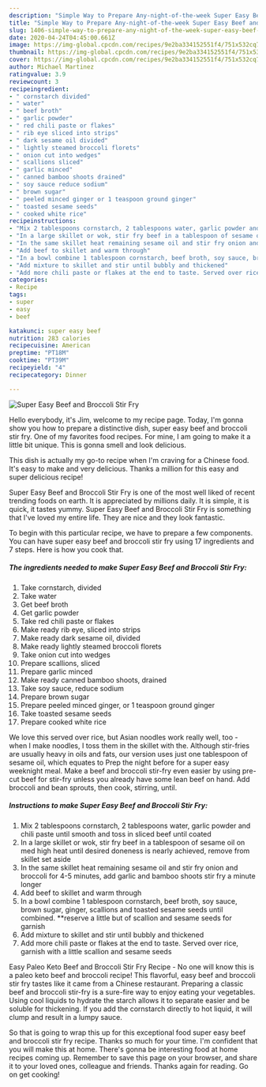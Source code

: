 ```yaml
---
description: "Simple Way to Prepare Any-night-of-the-week Super Easy Beef and Broccoli Stir Fry"
title: "Simple Way to Prepare Any-night-of-the-week Super Easy Beef and Broccoli Stir Fry"
slug: 1406-simple-way-to-prepare-any-night-of-the-week-super-easy-beef-and-broccoli-stir-fry
date: 2020-04-24T04:45:00.661Z
image: https://img-global.cpcdn.com/recipes/9e2ba334152551f4/751x532cq70/super-easy-beef-and-broccoli-stir-fry-recipe-main-photo.jpg
thumbnail: https://img-global.cpcdn.com/recipes/9e2ba334152551f4/751x532cq70/super-easy-beef-and-broccoli-stir-fry-recipe-main-photo.jpg
cover: https://img-global.cpcdn.com/recipes/9e2ba334152551f4/751x532cq70/super-easy-beef-and-broccoli-stir-fry-recipe-main-photo.jpg
author: Michael Martinez
ratingvalue: 3.9
reviewcount: 3
recipeingredient:
- " cornstarch divided"
- " water"
- " beef broth"
- " garlic powder"
- " red chili paste or flakes"
- " rib eye sliced into strips"
- " dark sesame oil divided"
- " lightly steamed broccoli florets"
- " onion cut into wedges"
- " scallions sliced"
- " garlic minced"
- " canned bamboo shoots drained"
- " soy sauce reduce sodium"
- " brown sugar"
- " peeled minced ginger or 1 teaspoon ground ginger"
- " toasted sesame seeds"
- " cooked white rice"
recipeinstructions:
- "Mix 2 tablespoons cornstarch, 2 tablespoons water, garlic powder and chili paste until smooth and toss in sliced beef until coated"
- "In a large skillet or wok, stir fry beef in a tablespoon of sesame oil on med high heat until desired doneness is nearly achieved, remove from skillet set aside"
- "In the same skillet heat remaining sesame oil and stir fry onion and broccoli for 4-5 minutes, add garlic and bamboo shoots stir fry a minute longer"
- "Add beef to skillet and warm through"
- "In a bowl combine 1 tablespoon cornstarch, beef broth, soy sauce, brown sugar, ginger, scallions and toasted sesame seeds until combined. **reserve a little but of scallion and sesame seeds for garnish"
- "Add mixture to skillet and stir until bubbly and thickened"
- "Add more chili paste or flakes at the end to taste. Served over rice, garnish with a little scallion and sesame seeds"
categories:
- Recipe
tags:
- super
- easy
- beef

katakunci: super easy beef 
nutrition: 283 calories
recipecuisine: American
preptime: "PT18M"
cooktime: "PT39M"
recipeyield: "4"
recipecategory: Dinner

---
```



![Super Easy Beef and Broccoli Stir Fry](https://img-global.cpcdn.com/recipes/9e2ba334152551f4/751x532cq70/super-easy-beef-and-broccoli-stir-fry-recipe-main-photo.jpg)

Hello everybody, it's Jim, welcome to my recipe page. Today, I'm gonna show you how to prepare a distinctive dish, super easy beef and broccoli stir fry. One of my favorites food recipes. For mine, I am going to make it a little bit unique. This is gonna smell and look delicious.

This dish is actually my go-to recipe when I&#39;m craving for a Chinese food. It&#39;s easy to make and very delicious. Thanks a million for this easy and super delicious recipe!

Super Easy Beef and Broccoli Stir Fry is one of the most well liked of recent trending foods on earth. It is appreciated by millions daily. It is simple, it is quick, it tastes yummy. Super Easy Beef and Broccoli Stir Fry is something that I've loved my entire life. They are nice and they look fantastic.


To begin with this particular recipe, we have to prepare a few components. You can have super easy beef and broccoli stir fry using 17 ingredients and 7 steps. Here is how you cook that.

<!--inarticleads1-->

##### The ingredients needed to make Super Easy Beef and Broccoli Stir Fry:

1. Take  cornstarch, divided
1. Take  water
1. Get  beef broth
1. Get  garlic powder
1. Take  red chili paste or flakes
1. Make ready  rib eye, sliced into strips
1. Make ready  dark sesame oil, divided
1. Make ready  lightly steamed broccoli florets
1. Take  onion cut into wedges
1. Prepare  scallions, sliced
1. Prepare  garlic minced
1. Make ready  canned bamboo shoots, drained
1. Take  soy sauce, reduce sodium
1. Prepare  brown sugar
1. Prepare  peeled minced ginger, or 1 teaspoon ground ginger
1. Take  toasted sesame seeds
1. Prepare  cooked white rice


We love this served over rice, but Asian noodles work really well, too - when I make noodles, I toss them in the skillet with the. Although stir-fries are usually heavy in oils and fats, our version uses just one tablespoon of sesame oil, which equates to Prep the night before for a super easy weeknight meal. Make a beef and broccoli stir-fry even easier by using pre-cut beef for stir-fry unless you already have some lean beef on hand. Add broccoli and bean sprouts, then cook, stirring, until. 

<!--inarticleads2-->

##### Instructions to make Super Easy Beef and Broccoli Stir Fry:

1. Mix 2 tablespoons cornstarch, 2 tablespoons water, garlic powder and chili paste until smooth and toss in sliced beef until coated
1. In a large skillet or wok, stir fry beef in a tablespoon of sesame oil on med high heat until desired doneness is nearly achieved, remove from skillet set aside
1. In the same skillet heat remaining sesame oil and stir fry onion and broccoli for 4-5 minutes, add garlic and bamboo shoots stir fry a minute longer
1. Add beef to skillet and warm through
1. In a bowl combine 1 tablespoon cornstarch, beef broth, soy sauce, brown sugar, ginger, scallions and toasted sesame seeds until combined. **reserve a little but of scallion and sesame seeds for garnish
1. Add mixture to skillet and stir until bubbly and thickened
1. Add more chili paste or flakes at the end to taste. Served over rice, garnish with a little scallion and sesame seeds


Easy Paleo Keto Beef and Broccoli Stir Fry Recipe - No one will know this is a paleo keto beef and broccoli recipe! This flavorful, easy beef and broccoli stir fry tastes like it came from a Chinese restaurant. Preparing a classic beef and broccoli stir-fry is a sure-fire way to enjoy eating your vegetables. Using cool liquids to hydrate the starch allows it to separate easier and be soluble for thickening. If you add the cornstarch directly to hot liquid, it will clump and result in a lumpy sauce. 

So that is going to wrap this up for this exceptional food super easy beef and broccoli stir fry recipe. Thanks so much for your time. I'm confident that you will make this at home. There's gonna be interesting food at home recipes coming up. Remember to save this page on your browser, and share it to your loved ones, colleague and friends. Thanks again for reading. Go on get cooking!
